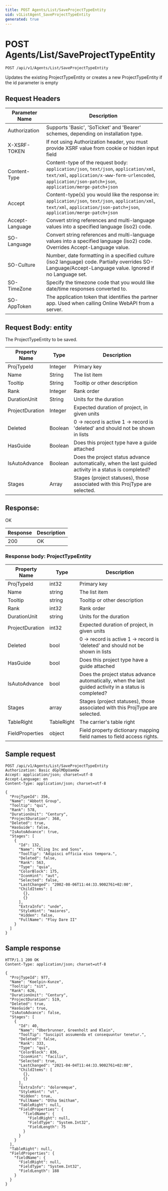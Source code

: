 ```yaml
---
title: POST Agents/List/SaveProjectTypeEntity
uid: v1ListAgent_SaveProjectTypeEntity
generated: true
---
```


# POST Agents/List/SaveProjectTypeEntity

```http
POST /api/v1/Agents/List/SaveProjectTypeEntity
```

Updates the existing ProjectTypeEntity or creates a new ProjectTypeEntity if the id parameter is empty








## Request Headers

| Parameter Name | Description |
|----------------|-------------|
| Authorization  | Supports 'Basic', 'SoTicket' and 'Bearer' schemes, depending on installation type. |
| X-XSRF-TOKEN   | If not using Authorization header, you must provide XSRF value from cookie or hidden input field |
| Content-Type | Content-type of the request body: `application/json`, `text/json`, `application/xml`, `text/xml`, `application/x-www-form-urlencoded`, `application/json-patch+json`, `application/merge-patch+json` |
| Accept         | Content-type(s) you would like the response in: `application/json`, `text/json`, `application/xml`, `text/xml`, `application/json-patch+json`, `application/merge-patch+json` |
| Accept-Language | Convert string references and multi-language values into a specified language (iso2) code. |
| SO-Language | Convert string references and multi-language values into a specified language (iso2) code. Overrides Accept-Language value. |
| SO-Culture | Number, date formatting in a specified culture (iso2 language) code. Partially overrides SO-Language/Accept-Language value. Ignored if no Language set. |
| SO-TimeZone | Specify the timezone code that you would like date/time responses converted to. |
| SO-AppToken | The application token that identifies the partner app. Used when calling Online WebAPI from a server. |

## Request Body: entity 

The ProjectTypeEntity to be saved. 

| Property Name | Type |  Description |
|----------------|------|--------------|
| ProjTypeId | Integer | Primary key |
| Name | String | The list item |
| Tooltip | String | Tooltip or other description |
| Rank | Integer | Rank order |
| DurationUnit | String | Units for the duration |
| ProjectDuration | Integer | Expected duration of project, in given units |
| Deleted | Boolean | 0 -&gt; record is active 1 -&gt; record is 'deleted' and should not be shown in lists |
| HasGuide | Boolean | Does this project type have a guide attached |
| IsAutoAdvance | Boolean | Does the project status advance automatically, when the last guided activity in a status is completed? |
| Stages | Array | Stages (project statuses), those associated with this ProjType are selected. |

## Response:

OK

| Response | Description |
|----------------|-------------|
| 200 | OK |

### Response body: ProjectTypeEntity

| Property Name | Type |  Description |
|----------------|------|--------------|
| ProjTypeId | int32 | Primary key |
| Name | string | The list item |
| Tooltip | string | Tooltip or other description |
| Rank | int32 | Rank order |
| DurationUnit | string | Units for the duration |
| ProjectDuration | int32 | Expected duration of project, in given units |
| Deleted | bool | 0 -&gt; record is active 1 -&gt; record is 'deleted' and should not be shown in lists |
| HasGuide | bool | Does this project type have a guide attached |
| IsAutoAdvance | bool | Does the project status advance automatically, when the last guided activity in a status is completed? |
| Stages | array | Stages (project statuses), those associated with this ProjType are selected. |
| TableRight | TableRight | The carrier's table right |
| FieldProperties | object | Field property dictionary mapping field names to field access rights. |

## Sample request

```http!
POST /api/v1/Agents/List/SaveProjectTypeEntity
Authorization: Basic dGplMDpUamUw
Accept: application/json; charset=utf-8
Accept-Language: en
Content-Type: application/json; charset=utf-8

{
  "ProjTypeId": 356,
  "Name": "Abbott Group",
  "Tooltip": "qui",
  "Rank": 578,
  "DurationUnit": "Century",
  "ProjectDuration": 368,
  "Deleted": true,
  "HasGuide": false,
  "IsAutoAdvance": true,
  "Stages": [
    {
      "Id": 132,
      "Name": "Kling Inc and Sons",
      "ToolTip": "Adipisci officia eius tempora.",
      "Deleted": false,
      "Rank": 563,
      "Type": "quia",
      "ColorBlock": 175,
      "IconHint": "aut",
      "Selected": false,
      "LastChanged": "2002-08-06T11:44:33.9002761+02:00",
      "ChildItems": [
        {},
        {}
      ],
      "ExtraInfo": "unde",
      "StyleHint": "maiores",
      "Hidden": false,
      "FullName": "Floy Dare II"
    }
  ]
}
```

## Sample response

```http_
HTTP/1.1 200 OK
Content-Type: application/json; charset=utf-8

{
  "ProjTypeId": 977,
  "Name": "Koelpin-Kunze",
  "Tooltip": "sit",
  "Rank": 626,
  "DurationUnit": "Century",
  "ProjectDuration": 519,
  "Deleted": true,
  "HasGuide": true,
  "IsAutoAdvance": false,
  "Stages": [
    {
      "Id": 40,
      "Name": "Oberbrunner, Greenholt and Klein",
      "ToolTip": "Suscipit assumenda et consequuntur tenetur.",
      "Deleted": false,
      "Rank": 333,
      "Type": "qui",
      "ColorBlock": 836,
      "IconHint": "facilis",
      "Selected": true,
      "LastChanged": "2021-04-04T11:44:33.9002761+02:00",
      "ChildItems": [
        {},
        {}
      ],
      "ExtraInfo": "doloremque",
      "StyleHint": "ut",
      "Hidden": true,
      "FullName": "Otha Smitham",
      "TableRight": null,
      "FieldProperties": {
        "fieldName": {
          "FieldRight": null,
          "FieldType": "System.Int32",
          "FieldLength": 75
        }
      }
    }
  ],
  "TableRight": null,
  "FieldProperties": {
    "fieldName": {
      "FieldRight": null,
      "FieldType": "System.Int32",
      "FieldLength": 188
    }
  }
}
```